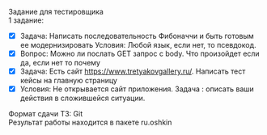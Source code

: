 Задание для тестировщика  
1 задание:

- [x] Задача: Написать последовательность Фибоначчи и быть готовым ее модернизировать Условия: Любой язык, если нет, то
  псевдокод.
- [x] Вопрос: Можно ли послать GET запрос с body. Что произойдет если да, если нет то почему
- [x] Задача: Есть сайт https://www.tretyakovgallery.ru/. Написать тест кейсы на главную страницу
- [x] Условия: Не открывается сайт приложения. Задача : описать ваши действия в сложившейся ситуации.

Формат сдачи ТЗ: Git  
Результат работы находится в пакете ru.oshkin